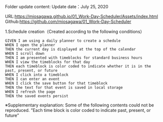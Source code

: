 Folder update content:
Update date：July 25, 2020

URL:https://miosagawa.github.io/01_Work-Day-Scheduler/Assets/index.html
Github:https://github.com/miosagawa/01_Work-Day-Scheduler


1.Schedule creation（Created according to the following conditions）

    GIVEN I am using a daily planner to create a schedule
    WHEN I open the planner
    THEN the current day is displayed at the top of the calendar
    WHEN I scroll down
    THEN I am presented with timeblocks for standard business hours
    WHEN I view the timeblocks for that day
    THEN each timeblock is color coded to indicate whether it is in the past, present, or future
    WHEN I click into a timeblock
    THEN I can enter an event
    WHEN I click the save button for that timeblock
    THEN the text for that event is saved in local storage
    WHEN I refresh the page
    THEN the saved events persist


※Supplementary explanation:
    Some of the following contents could not be reproduced. 
    ”Each time block is color coded to indicate past, present, or future”